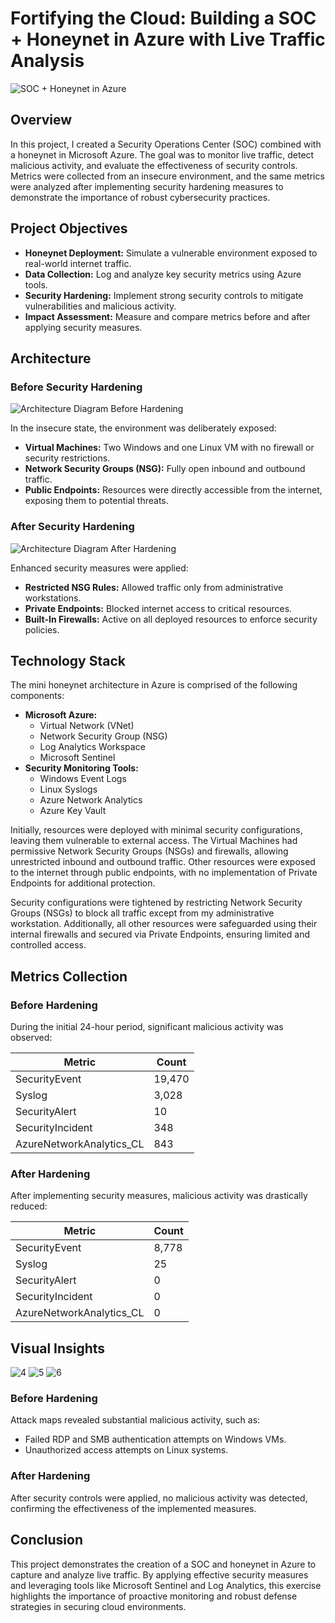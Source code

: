 # Fortifying the Cloud: Building a SOC + Honeynet in Azure with Live Traffic Analysis  
![SOC + Honeynet in Azure](https://github.com/user-attachments/assets/74afe2e9-d2f1-466a-a31d-ce1d1c16f723)


## Overview  

In this project, I created a Security Operations Center (SOC) combined with a honeynet in Microsoft Azure. The goal was to monitor live traffic, detect malicious activity, and evaluate the effectiveness of security controls. Metrics were collected from an insecure environment, and the same metrics were analyzed after implementing security hardening measures to demonstrate the importance of robust cybersecurity practices.

## Project Objectives  

- **Honeynet Deployment:** Simulate a vulnerable environment exposed to real-world internet traffic.  
- **Data Collection:** Log and analyze key security metrics using Azure tools.  
- **Security Hardening:** Implement strong security controls to mitigate vulnerabilities and malicious activity.  
- **Impact Assessment:** Measure and compare metrics before and after applying security measures.  

## Architecture  

### Before Security Hardening  
![Architecture Diagram Before Hardening](https://github.com/user-attachments/assets/b70c53eb-380a-4cfe-8546-c0ace02e41d2)

  

In the insecure state, the environment was deliberately exposed:  
- **Virtual Machines:** Two Windows and one Linux VM with no firewall or security restrictions.  
- **Network Security Groups (NSG):** Fully open inbound and outbound traffic.  
- **Public Endpoints:** Resources were directly accessible from the internet, exposing them to potential threats.  

### After Security Hardening  
![Architecture Diagram After Hardening](https://github.com/user-attachments/assets/5a61402f-8261-4612-b4e8-daff35a8c784)



Enhanced security measures were applied:  
- **Restricted NSG Rules:** Allowed traffic only from administrative workstations.  
- **Private Endpoints:** Blocked internet access to critical resources.  
- **Built-In Firewalls:** Active on all deployed resources to enforce security policies.  

## Technology Stack  

The mini honeynet architecture in Azure is comprised of the following components:
- **Microsoft Azure:**  
  - Virtual Network (VNet)  
  - Network Security Group (NSG)  
  - Log Analytics Workspace  
  - Microsoft Sentinel  
- **Security Monitoring Tools:**  
  - Windows Event Logs  
  - Linux Syslogs  
  - Azure Network Analytics  
  - Azure Key Vault
  
Initially, resources were deployed with minimal security configurations, leaving them vulnerable to external access. The Virtual Machines had permissive Network Security Groups (NSGs) and firewalls, allowing unrestricted inbound and outbound traffic. Other resources were exposed to the internet through public endpoints, with no implementation of Private Endpoints for additional protection.

Security configurations were tightened by restricting Network Security Groups (NSGs) to block all traffic except from my administrative workstation. Additionally, all other resources were safeguarded using their internal firewalls and secured via Private Endpoints, ensuring limited and controlled access.

## Metrics Collection  

### Before Hardening  


During the initial 24-hour period, significant malicious activity was observed:  

| **Metric**                | **Count** |  
|---------------------------|-----------|  
| SecurityEvent             | 19,470    |  
| Syslog                    | 3,028     |  
| SecurityAlert             | 10        |  
| SecurityIncident          | 348       |  
| AzureNetworkAnalytics_CL  | 843       |  

### After Hardening  

After implementing security measures, malicious activity was drastically reduced:  

| **Metric**                | **Count** |  
|---------------------------|-----------|  
| SecurityEvent             | 8,778     |  
| Syslog                    | 25        |  
| SecurityAlert             | 0         |  
| SecurityIncident          | 0         |  
| AzureNetworkAnalytics_CL  | 0         |  

## Visual Insights  

![4](https://github.com/user-attachments/assets/b038770e-76a0-4f3e-b784-98271786d33c)
![5](https://github.com/user-attachments/assets/5018bcb9-f101-481a-8cbe-94760b9e3dbf)
![6](https://github.com/user-attachments/assets/40aee065-26ec-4e7f-bfe6-b6cd80322a3b)


### Before Hardening  
Attack maps revealed substantial malicious activity, such as:  
- Failed RDP and SMB authentication attempts on Windows VMs.  
- Unauthorized access attempts on Linux systems.  

### After Hardening  
After security controls were applied, no malicious activity was detected, confirming the effectiveness of the implemented measures.  

## Conclusion  

This project demonstrates the creation of a SOC and honeynet in Azure to capture and analyze live traffic. By applying effective security measures and leveraging tools like Microsoft Sentinel and Log Analytics, this exercise highlights the importance of proactive monitoring and robust defense strategies in securing cloud environments.  

